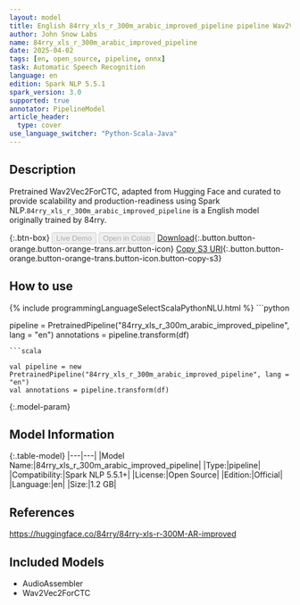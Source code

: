 ```yaml
---
layout: model
title: English 84rry_xls_r_300m_arabic_improved_pipeline pipeline Wav2Vec2ForCTC from 84rry
author: John Snow Labs
name: 84rry_xls_r_300m_arabic_improved_pipeline
date: 2025-04-02
tags: [en, open_source, pipeline, onnx]
task: Automatic Speech Recognition
language: en
edition: Spark NLP 5.5.1
spark_version: 3.0
supported: true
annotator: PipelineModel
article_header:
  type: cover
use_language_switcher: "Python-Scala-Java"
---
```


## Description

Pretrained Wav2Vec2ForCTC, adapted from Hugging Face and curated to provide scalability and production-readiness using Spark NLP.`84rry_xls_r_300m_arabic_improved_pipeline` is a English model originally trained by 84rry.

{:.btn-box}
<button class="button button-orange" disabled>Live Demo</button>
<button class="button button-orange" disabled>Open in Colab</button>
[Download](https://s3.amazonaws.com/auxdata.johnsnowlabs.com/public/models/84rry_xls_r_300m_arabic_improved_pipeline_en_5.5.1_3.0_1743590071264.zip){:.button.button-orange.button-orange-trans.arr.button-icon}
[Copy S3 URI](s3://auxdata.johnsnowlabs.com/public/models/84rry_xls_r_300m_arabic_improved_pipeline_en_5.5.1_3.0_1743590071264.zip){:.button.button-orange.button-orange-trans.button-icon.button-copy-s3}

## How to use



<div class="tabs-box" markdown="1">
{% include programmingLanguageSelectScalaPythonNLU.html %}
```python

pipeline = PretrainedPipeline("84rry_xls_r_300m_arabic_improved_pipeline", lang = "en")
annotations =  pipeline.transform(df)   

```
```scala

val pipeline = new PretrainedPipeline("84rry_xls_r_300m_arabic_improved_pipeline", lang = "en")
val annotations = pipeline.transform(df)

```
</div>

{:.model-param}
## Model Information

{:.table-model}
|---|---|
|Model Name:|84rry_xls_r_300m_arabic_improved_pipeline|
|Type:|pipeline|
|Compatibility:|Spark NLP 5.5.1+|
|License:|Open Source|
|Edition:|Official|
|Language:|en|
|Size:|1.2 GB|

## References

https://huggingface.co/84rry/84rry-xls-r-300M-AR-improved

## Included Models

- AudioAssembler
- Wav2Vec2ForCTC